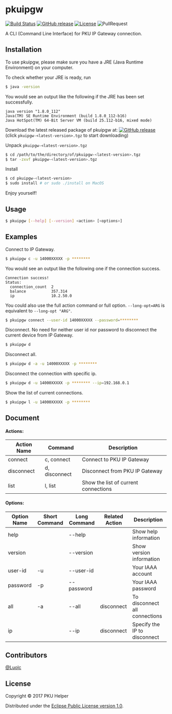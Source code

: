 # pkuipgw

[![Build Status](https://api.travis-ci.org/PKUHelper/pkuipgw.svg?branch=master)](https://travis-ci.org/PKUHelper/pkuipgw) [![GitHub release](https://img.shields.io/github/release/PKUHelper/pkuipgw.svg)](/PKUHelper/pkuipgw/releases/latest) [![License](https://img.shields.io/badge/License-EPL%201.0-blue.svg)](LICENSE) ![PullRequest](https://img.shields.io/badge/PRs-welcome-brightgreen.svg)

A CLI (Command Line Interface) for PKU IP Gateway connection.

## Installation

To use pkuipgw, please make sure you have a JRE (Java Runtime Environment) on your computer.

To check whether your JRE is ready, run

```bash
$ java -version
```

You would see an output like the following if the JRE has been set successfully.

```
java version "1.8.0_112"
Java(TM) SE Runtime Environment (build 1.8.0_112-b16)
Java HotSpot(TM) 64-Bit Server VM (build 25.112-b16, mixed mode)
```

Download the latest released package of pkuipgw at: [![GitHub release](https://img.shields.io/github/release/PKUHelper/pkuipgw.svg)](/PKUHelper/pkuipgw/releases/latest)
(click `pkuipgw-<latest-version>.tgz` to start downloading)

Unpack `pkuipgw-<latest-version>.tgz`

```bash
$ cd /path/to/the/directory/of/pkuipgw-<latest-version>.tgz
$ tar -zxvf pkuipgw-<latest-version>.tgz
```

Install

```bash
$ cd pkuipgw-<latest-version>
$ sudo install # or sudo ./install on MacOS
```

Enjoy yourself!

## Usage
```bash
$ pkuipgw [--help] [--version] <action> [<options>]
```

## Examples

Connect to IP Gateway.
```bash
$ pkuipgw c -u 14000XXXXX -p ********
```

You would see an output like the following one if the connection success.
```text
Connection success!
Status:
  connection_count  2
  balance           357.314
  ip                10.2.50.0
```

You could also use the full action command or full option. `--long-opt=ARG` is equivalent to `--long-opt "ARG"`. 
```bash
$ pkuipgw connect --user-id 14000XXXXX --password=********
```

Disconnect. No need for neither user id nor password to disconnect the current device from IP Gateway.
```bash
$ pkuipgw d
```
Disconnect all.
```bash
$ pkuipgw d -a -u 14000XXXXX -p ********
```

Disconnect the connection with specific ip.
```bash
$ pkuipgw d -u 14000XXXXX -p ******** --ip=192.168.0.1
```

Show the list of current connections.
```bash
$ pkuipgw l -u 14000XXXXX -p ********
```

## Document

#### Actions:

| Action Name | Command | Description |
| --- | --- | --- |
| connect | c, connect | Connect to PKU IP Gateway |
| disconnect | d, disconnect | Disconnect from PKU IP Gateway |
| list | l, list | Show the list of current connections |

#### Options:

| Option Name | Short Command | Long Command | Related Action | Description |
| --- | --- | --- | --- | --- |
| help | | --help | | Show help information |
| version | | --version | | Show version information |
| user-id | -u | --user-id | | Your IAAA account |
| password | -p | --password | | Your IAAA password |
| all | -a | --all | disconnect | To disconnect all connections |
| ip | | --ip | disconnect | Specify the IP to disconnect |

## Contributors

[@Luolc](https://github.com/Luolc)

## License

Copyright © 2017 PKU Helper

Distributed under the [Eclipse Public License version 1.0](LICENSE).
